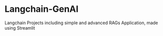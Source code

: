 # Langchain-GenAI
Langchain Projects including simple and advanced RAGs Application, made using Streamlit
